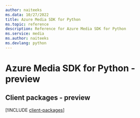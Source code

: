 ```yaml
---
author: naiteeks
ms.data: 10/27/2022
title: Azure Media SDK for Python
ms.topic: reference
description: Reference for Azure Media SDK for Python
ms.service: media
ms.author: naiteeks
ms.devlang: python
---
```

# Azure Media SDK for Python - preview

## Client packages - preview
[!INCLUDE [client-packages](media-client-index.md)]